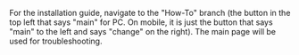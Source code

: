 For the installation guide, navigate to the "How-To" branch (the button in the top left that says "main" for PC. On mobile, it is just the button that says "main" to the left and says "change" on the right). The main page will be used for troubleshooting.
